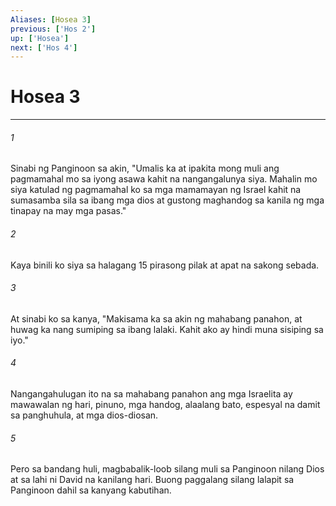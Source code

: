 ```yaml
---
Aliases: [Hosea 3]
previous: ['Hos 2']
up: ['Hosea']
next: ['Hos 4']
---
```

# Hosea 3

***






















###### 1 










Sinabi ng Panginoon sa akin, "Umalis ka at ipakita mong muli ang pagmamahal mo sa iyong asawa kahit na nangangalunya siya. Mahalin mo siya katulad ng pagmamahal ko sa mga mamamayan ng Israel kahit na sumasamba sila sa ibang mga dios at gustong maghandog sa kanila ng mga tinapay na may mga pasas." 





















###### 2 










Kaya binili ko siya sa halagang 15 pirasong pilak at apat na sakong sebada. 





















###### 3 










At sinabi ko sa kanya, "Makisama ka sa akin ng mahabang panahon, at huwag ka nang sumiping sa ibang lalaki. Kahit ako ay hindi muna sisiping sa iyo." 





















###### 4 










Nangangahulugan ito na sa mahabang panahon ang mga Israelita ay mawawalan ng hari, pinuno, mga handog, alaalang bato, espesyal na damit sa panghuhula, at mga dios-diosan. 





















###### 5 










Pero sa bandang huli, magbabalik-loob silang muli sa Panginoon nilang Dios at sa lahi ni David na kanilang hari. Buong paggalang silang lalapit sa Panginoon dahil sa kanyang kabutihan.
